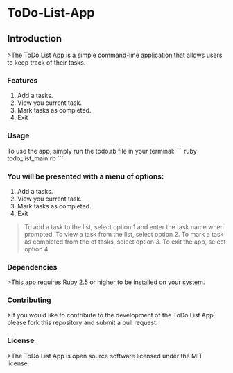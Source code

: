 <h1>ToDo-List-App</h1>

<h2>Introduction</h2>
>The ToDo List App is a simple command-line application that allows users to keep track of their tasks.

<h3>Features</h3>
<ol>
<li>Add a tasks.</li>
<li>View you current task.</li>
<li>Mark tasks as completed.</li>
<li>Exit</li>
</ol>

<h3>Usage</h3>
To use the app, simply run the todo.rb file in your terminal:
```
ruby todo_list_main.rb
```
<h3>You will be presented with a menu of options:</h3>
<ol>
<li>Add a tasks.</li>
<li>View you current task.</li>
<li>Mark tasks as completed.</li>
<li>Exit</li>
</ol>

>To add a task to the list, select option 1 and enter the task name when prompted. To view a task from the list, select option 2. To mark a task as completed from the of tasks, select option 3. To exit  the app, select option 4.

<h3>Dependencies</h3>
>This app requires Ruby 2.5 or higher to be installed on your system.

<h3>Contributing</h3>
>If you would like to contribute to the development of the ToDo List App, please fork this repository and submit a pull request.

<h3>License</h3>
>The ToDo List App is open source software licensed under the MIT license. 

